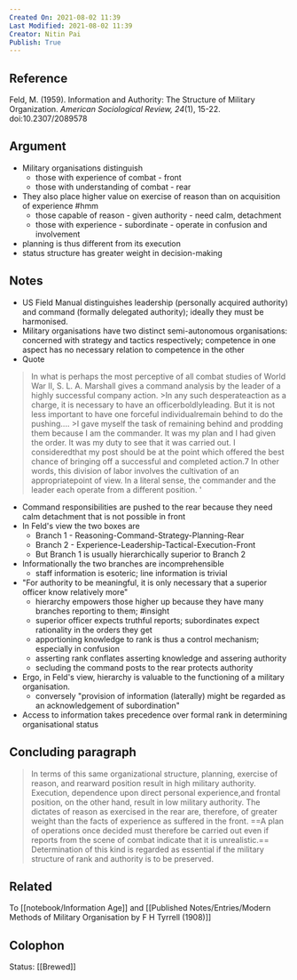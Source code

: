 ```yaml
---
Created On: 2021-08-02 11:39
Last Modified: 2021-08-02 11:39
Creator: Nitin Pai
Publish: True
---
```


## Reference
Feld, M. (1959). Information and Authority: The Structure of Military Organization. _American Sociological Review,_ _24_(1), 15-22. doi:10.2307/2089578

## Argument
- Military organisations distinguish
	- those with experience of combat -  front
	- those with understanding of combat -  rear
- They also place higher value on exercise of reason than on acquisition of experience #hmm
	- those capable of reason - given authority - need calm, detachment
	- those with experience - subordinate - operate in confusion and involvement
- planning is thus different from its execution
- status structure has greater weight in decision-making

## Notes
- US Field Manual distinguishes leadership (personally acquired authority) and command (formally delegated authority); ideally they must be harmonised.
- Military organisations have two distinct semi-autonomous organisations: concerned with strategy and tactics respectively; competence in one aspect has no necessary relation to competence in the other
- Quote
>In what is perhaps the most perceptive of all combat studies of World War II, S. L. A. Marshall gives a command analysis by the leader of a highly successful company action. 
		>In any such desperateaction as a charge, it is necessary to have an officerboldlyleading. But it is not less important to have one forceful individualremain behind to do the pushing.... 
		>I gave myself the task of remaining behind and prodding them because I am the commander. It was my plan and I had given the order. It was my duty to see that it was carried out. I consideredthat my post should be at the point which offered the best chance of bringing off a successful and completed action.7 
>In other words, this division of labor involves the cultivation of an appropriatepoint of view. In a literal sense, the commander and the leader each operate from a different position. '
- Command responsibilities are pushed to the rear because they need calm detachment that is not possible in front
- In Feld's view the two boxes are 
	- Branch 1 - Reasoning-Command-Strategy-Planning-Rear
	- Branch 2 - Experience-Leadership-Tactical-Execution-Front
	- But Branch 1 is usually hierarchically superior to Branch 2
- Informationally the two branches are incomprehensible
	- staff information is esoteric; line information is trivial 
- "For authority to be meaningful, it is only necessary that a superior officer know relatively more" 
	- hierarchy empowers those higher up because they have many branches reporting to them; #insight 
	- superior officer expects truthful reports; subordinates expect rationality in the orders they get
	- apportioning knowledge to rank is thus a control mechanism; especially in confusion
	- asserting rank conflates asserting knowledge and assering authority
	- secluding the command posts to the rear protects authority 
- Ergo, in Feld's view, hierarchy is valuable to the functioning of a military organisation. 
	- conversely "provision of information (laterally) might be regarded as an acknowledgement of subordination"
- Access to information takes precedence over formal rank in determining organisational status 

## Concluding paragraph
>In terms of this same organizational structure, planning, exercise of reason, and rearward position result in high military authority. Execution, dependence upon direct personal experience,and frontal position, on the other hand, result in low military authority. The dictates of reason as exercised in the rear are, therefore, of greater weight than the facts of experience as suffered in the front. ==A plan of operations once decided must therefore be carried out even if reports from the scene of combat indicate that it is unrealistic.== Determination of this kind is regarded as essential if the military structure of rank and authority is to be preserved.

## Related 
To [[notebook/Information Age]] and [[Published Notes/Entries/Modern Methods of Military Organisation by F H Tyrrell (1908)]] 

## Colophon
Status: [[Brewed]]